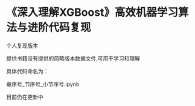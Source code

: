 # 《深入理解XGBoost》高效机器学习算法与进阶代码复现
个人复现版本

提供书籍没有提供的简略版本数据文件,可用于学习和理解

具体代码命名为：

章序号\_节序号\_小节序号.ipynb

目前仍在更新中
